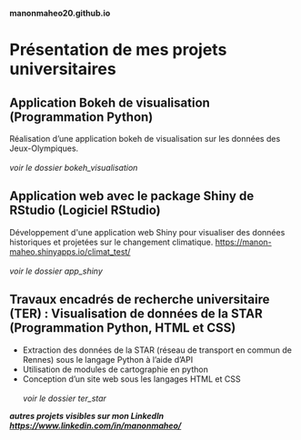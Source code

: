 **manonmaheo20.github.io**

# Présentation de mes projets universitaires

## Application Bokeh de visualisation (Programmation Python)

Réalisation d’une application bokeh de visualisation sur les données des Jeux-Olympiques.
<br><br>
*voir le dossier bokeh_visualisation*

## Application web avec le package Shiny de RStudio (Logiciel RStudio)

Développement d'une application web Shiny pour visualiser des données historiques et projetées sur le changement climatique.
https://manon-maheo.shinyapps.io/climat_test/
<br><br>
*voir le dossier app_shiny*

## Travaux encadrés de recherche universitaire (TER) : Visualisation de données de la STAR (Programmation Python, HTML et CSS)

- Extraction des données de la STAR (réseau de transport en commun de Rennes) sous le langage Python à l’aide d’API
- Utilisation de modules de cartographie en python 
- Conception d’un site web sous les langages HTML et CSS
<br><br>*voir le dossier ter_star*

***autres projets visibles sur mon LinkedIn https://www.linkedin.com/in/manonmaheo/***
